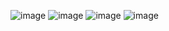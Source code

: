 ![image](https://github.com/user-attachments/assets/54330f73-5e93-4484-9294-99e60f77f2e1)
![image](https://github.com/user-attachments/assets/2972403c-fa2a-4d21-8d92-2f214bf089fb)
![image](https://github.com/user-attachments/assets/01fab3ea-bd4d-495f-a899-b1b64b6b2f31)
![image](https://github.com/user-attachments/assets/83c9b988-ea8b-4cf9-918a-e07d20e8c4c3)
